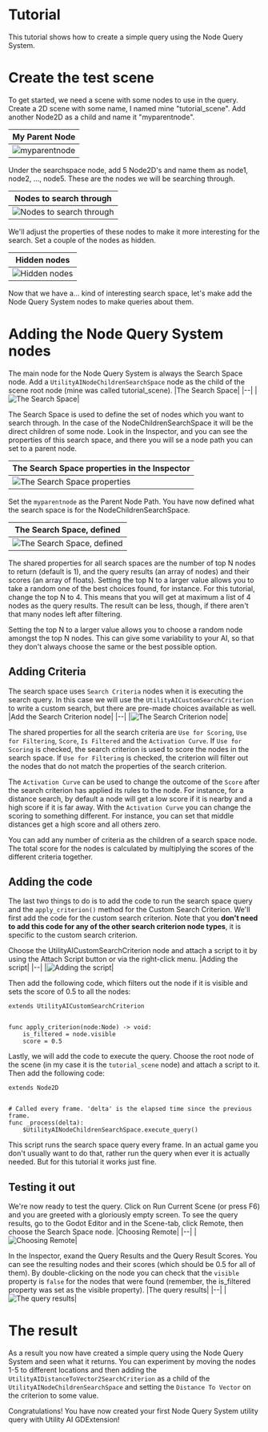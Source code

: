 # Tutorial
This tutorial shows how to create a simple query using the Node Query System.

# Create the test scene
To get started, we need a scene with some nodes to use in the query. Create a 2D scene with some name, I named mine "tutorial_scene". Add another Node2D as a child and name it "myparentnode".

|My Parent Node|
|--|
|![myparentnode](tutorial_3_pic_1.png)|

Under the searchspace node, add 5 Node2D's and name them as node1, node2, ..., node5. These are the nodes we will be searching through. 

|Nodes to search through|
|--|
|![Nodes to search through](tutorial_3_pic_2.png)|

We'll adjust the properties of these nodes to make it more interesting for the search. Set a couple of the nodes as hidden.

|Hidden nodes|
|--|
|![Hidden nodes](tutorial_3_pic_3.png)|

Now that we have a... kind of interesting search space, let's make add the Node Query System nodes to make queries about them.

# Adding the Node Query System nodes
The main node for the Node Query System is always the Search Space node. Add a `UtilityAINodeChildrenSearchSpace` node as the child of the scene root node (mine was called tutorial_scene). 
|The Search Space|
|--|
|![The Search Space](tutorial_3_pic_4.png)|

The Search Space is used to define the set of nodes which you want to search through. In the case of the NodeChildrenSearchSpace it will be the direct children of some node. Look in the Inspector, and you can see the properties of this search space, and there you will se a node path you can set to a parent node.

|The Search Space properties in the Inspector|
|--|
|![The Search Space properties](tutorial_3_pic_5.png)|

Set the `myparentnode` as the Parent Node Path. You have now defined what the search space is for the NodeChildrenSearchSpace.

|The Search Space, defined|
|--|
|![The Search Space, defined](tutorial_3_pic_6.png)|

The shared properties for all search spaces are the number of top N nodes to return (default is 1), and the query results (an array of nodes) and their scores (an array of floats). Setting the top N to a larger value allows you to take a random one of the best choices found, for instance. For this tutorial, change the top N to 4. This means that you will get at maximum a list of 4 nodes as the query results. The result can be less, though, if there aren't that many nodes left after filtering. 

Setting the top N to a larger value allows you to choose a random node amongst the top N nodes. This can give some variability to your AI, so that they don't always choose the same or the best possible option. 


## Adding Criteria

The search space uses `Search Criteria` nodes when it is executing the search query. In this case we will use the `UtilityAICustomSearchCriterion` to write a custom search, but there are pre-made choices available as well.
|Add the Search Criterion node|
|--|
|![The Search Criterion node](tutorial_3_pic_7.png)|

The shared properties for all the search criteria are `Use for Scoring`, `Use for Filtering`, `Score`, `Is Filtered` and the `Activation Curve`. If `Use for Scoring` is checked, the search criterion is used to score the nodes in the search space. If `Use for Filtering` is checked, the criterion will filter out the nodes that do not match the properties of the search criterion. 

The `Activation Curve` can be used to change the outcome of the `Score` after the search criterion has applied its rules to the node. For instance, for a distance search, by default a node will get a low score if it is nearby and a high score if it is far away. With the `Activation Curve` you can change the scoring to something different. For instance, you can set that middle distances get a high score and all others zero.

You can add any number of criteria as the children of a search space node. The total score for the nodes is calculated by multiplying the scores of the different criteria together.


## Adding the code
The last two things to do is to add the code to run the search space query and the `apply_criterion()` method for the Custom Search Criterion. We'll first add the code for the custom search criterion. Note that you **don't need to add this code for any of the other search criterion node types**, it is specific to the custom search criterion.

Choose the UtilityAICustomSearchCriterion node and attach a script to it by using the Attach Script button or via the right-click menu.
|Adding the script|
|--|
|![Adding the script](tutorial_3_pic_8.png)|

Then add the following code, which filters out the node if it is visible and sets the score of 0.5 to all the nodes:

```gdscript
extends UtilityAICustomSearchCriterion


func apply_criterion(node:Node) -> void:
	is_filtered = node.visible
	score = 0.5

```

Lastly, we will add the code to execute the query. Choose the root node of the scene (in my case it is the `tutorial_scene` node) and attach a script to it. Then add the following code:

```gdscript
extends Node2D


# Called every frame. 'delta' is the elapsed time since the previous frame.
func _process(delta):
	$UtilityAINodeChildrenSearchSpace.execute_query()

```

This script runs the search space query every frame. In an actual game you don't usually want to do that, rather run the query when ever it is actually needed. But for this tutorial it works just fine.


## Testing it out
We're now ready to test the query. Click on Run Current Scene (or press F6) and you are greeted with a gloriously empty screen. To see the query results, go to the Godot Editor and in the Scene-tab, click Remote, then choose the Search Space node.
|Choosing Remote|
|--|
|![Choosing Remote](tutorial_3_pic_9.png)|

In the Inspector, exand the Query Results and the Query Result Scores. You can see the resulting nodes and their scores (which should be 0.5 for all of them). By double-clicking on the node you can check that the `visible` property is `false` for the nodes that were found (remember, the is_filtered property was set as the visible property).
|The query results|
|--|
|![The query results](tutorial_3_pic_10.png)|



# The result
As a result you now have created a simple query using the Node Query System and seen what it returns. You can experiment by moving the nodes 1-5 to different locations and then adding the `UtilityAIDistanceToVector2SearchCriterion` as a child of the `UtilityAINodeChildrenSearchSpace` and setting the `Distance To Vector` on the criterion to some value.

Congratulations! You have now created your first Node Query System utility query with Utility AI GDExtension!